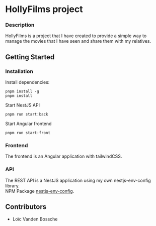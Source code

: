 # HollyFilms project
### Description

HollyFilms is a project that I have created to provide a simple way to manage the movies that I have seen and share them with my relatives.

## Getting Started

### Installation

Install dependencies:
```console
pnpm install -g
pnpm install
```

Start NestJS API

```
pnpm run start:back
```

Start Angular frontend
```
pnpm run start:front
```

### Frontend

The frontend is an Angular application with tailwindCSS.

### API

The REST API is a NestJS application using my own nestjs-env-config library.  
NPM Package [nestjs-env-config](https://www.npmjs.com/package/nestjs-env-config).

## Contributors

* Loïc Vanden Bossche
